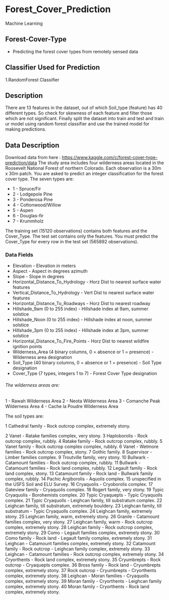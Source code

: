 # Forest_Cover_Prediction
Machine Learning
## Forest-Cover-Type
* Predicting the forest cover types from remotely sensed data

## Classifier Used for Prediction
1.RandomForest Classifier

## Description
There are 13 features in the dataset, out of which Soil_type (feature) has 40 different types. So check for skewness of each feature and filter those which are not significant. Finally split the dataset into train and test and train ur model using random forest classifier and use the trained model for making predictions.

## Data Description
Download data from here : https://www.kaggle.com/c/forest-cover-type-prediction/data
The study area includes four wilderness areas located in the Roosevelt National Forest of northern Colorado. Each observation is a 30m x 30m patch. You are asked to predict an integer classification for the forest cover type. The seven types are:

* 1 - Spruce/Fir
* 2 - Lodgepole Pine
* 3 - Ponderosa Pine
* 4 - Cottonwood/Willow
* 5 - Aspen
* 6 - Douglas-fir
* 7 - Krummholz

The training set (15120 observations) contains both features and the Cover_Type. The test set contains only the features. You must predict the Cover_Type for every row in the test set (565892 observations).

### Data Fields
* Elevation - Elevation in meters
* Aspect - Aspect in degrees azimuth
* Slope - Slope in degrees
* Horizontal_Distance_To_Hydrology - Horz Dist to nearest surface water features
* Vertical_Distance_To_Hydrology - Vert Dist to nearest surface water features
* Horizontal_Distance_To_Roadways - Horz Dist to nearest roadway
* Hillshade_9am (0 to 255 index) - Hillshade index at 9am, summer solstice
* Hillshade_Noon (0 to 255 index) - Hillshade index at noon, summer solstice
* Hillshade_3pm (0 to 255 index) - Hillshade index at 3pm, summer solstice
* Horizontal_Distance_To_Fire_Points - Horz Dist to nearest wildfire ignition points
* Wilderness_Area (4 binary columns, 0 = absence or 1 = presence) - Wilderness area designation
* Soil_Type (40 binary columns, 0 = absence or 1 = presence) - Soil Type designation
* Cover_Type (7 types, integers 1 to 7) - Forest Cover Type designation

###### The wilderness areas are:

1 - Rawah Wilderness Area
2 - Neota Wilderness Area
3 - Comanche Peak Wilderness Area
4 - Cache la Poudre Wilderness Area

The soil types are:

1 Cathedral family - Rock outcrop complex, extremely stony.

2 Vanet - Ratake families complex, very stony.
3 Haploborolis - Rock outcrop complex, rubbly.
4 Ratake family - Rock outcrop complex, rubbly.
5 Vanet family - Rock outcrop complex complex, rubbly.
6 Vanet - Wetmore families - Rock outcrop complex, stony.
7 Gothic family.
8 Supervisor - Limber families complex.
9 Troutville family, very stony.
10 Bullwark - Catamount families - Rock outcrop complex, rubbly.
11 Bullwark - Catamount families - Rock land complex, rubbly.
12 Legault family - Rock land complex, stony.
13 Catamount family - Rock land - Bullwark family complex, rubbly.
14 Pachic Argiborolis - Aquolis complex.
15 unspecified in the USFS Soil and ELU Survey.
16 Cryaquolis - Cryoborolis complex.
17 Gateview family - Cryaquolis complex.
18 Rogert family, very stony.
19 Typic Cryaquolis - Borohemists complex.
20 Typic Cryaquepts - Typic Cryaquolls complex.
21 Typic Cryaquolls - Leighcan family, till substratum complex.
22 Leighcan family, till substratum, extremely bouldery.
23 Leighcan family, till substratum - Typic Cryaquolls complex.
24 Leighcan family, extremely stony.
25 Leighcan family, warm, extremely stony.
26 Granile - Catamount families complex, very stony.
27 Leighcan family, warm - Rock outcrop complex, extremely stony.
28 Leighcan family - Rock outcrop complex, extremely stony.
29 Como - Legault families complex, extremely stony.
30 Como family - Rock land - Legault family complex, extremely stony.
31 Leighcan - Catamount families complex, extremely stony.
32 Catamount family - Rock outcrop - Leighcan family complex, extremely stony.
33 Leighcan - Catamount families - Rock outcrop complex, extremely stony.
34 Cryorthents - Rock land complex, extremely stony.
35 Cryumbrepts - Rock outcrop - Cryaquepts complex.
36 Bross family - Rock land - Cryumbrepts complex, extremely stony.
37 Rock outcrop - Cryumbrepts - Cryorthents complex, extremely stony.
38 Leighcan - Moran families - Cryaquolls complex, extremely stony.
39 Moran family - Cryorthents - Leighcan family complex, extremely stony.
40 Moran family - Cryorthents - Rock land complex, extremely stony.
